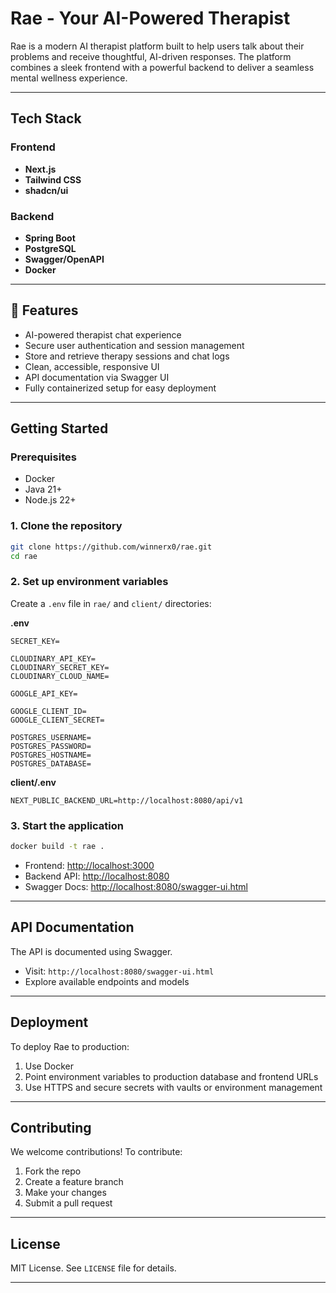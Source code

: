 # Rae - Your AI-Powered Therapist

Rae is a modern AI therapist platform built to help users talk about their problems and receive thoughtful, AI-driven responses. The platform combines a sleek frontend with a powerful backend to deliver a seamless mental wellness experience.

---

## Tech Stack

### Frontend

* **Next.js** 
* **Tailwind CSS**
* **shadcn/ui**

### Backend

* **Spring Boot**
* **PostgreSQL**
* **Swagger/OpenAPI**
* **Docker**

---

## 📂 Features

* AI-powered therapist chat experience
* Secure user authentication and session management
* Store and retrieve therapy sessions and chat logs
* Clean, accessible, responsive UI
* API documentation via Swagger UI
* Fully containerized setup for easy deployment

---

## Getting Started

### Prerequisites

* Docker
* Java 21+
* Node.js 22+

### 1. Clone the repository

```bash
git clone https://github.com/winnerx0/rae.git
cd rae
```

### 2. Set up environment variables

Create a `.env` file in `rae/` and `client/` directories:

**.env**

```env
SECRET_KEY=

CLOUDINARY_API_KEY=
CLOUDINARY_SECRET_KEY=
CLOUDINARY_CLOUD_NAME=

GOOGLE_API_KEY=

GOOGLE_CLIENT_ID=
GOOGLE_CLIENT_SECRET=

POSTGRES_USERNAME=
POSTGRES_PASSWORD=
POSTGRES_HOSTNAME=
POSTGRES_DATABASE=
```

**client/.env**

```env
NEXT_PUBLIC_BACKEND_URL=http://localhost:8080/api/v1
```

### 3. Start the application

```bash
docker build -t rae .
```

* Frontend: [http://localhost:3000](http://localhost:3000)
* Backend API: [http://localhost:8080](http://localhost:8080)
* Swagger Docs: [http://localhost:8080/swagger-ui.html](http://localhost:8080/swagger-ui.html)

---

## API Documentation

The API is documented using Swagger.

* Visit: `http://localhost:8080/swagger-ui.html`
* Explore available endpoints and models

---

## Deployment

To deploy Rae to production:

1. Use Docker
2. Point environment variables to production database and frontend URLs
3. Use HTTPS and secure secrets with vaults or environment management

---

## Contributing

We welcome contributions! To contribute:

1. Fork the repo
2. Create a feature branch
3. Make your changes
4. Submit a pull request

---

## License

MIT License. See `LICENSE` file for details.

---